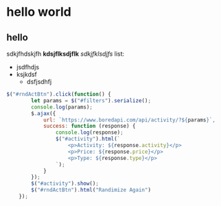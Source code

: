 # hello world
## hello
sdkjfhdskjfh
**kdsjflksdjflk**
*sdkjfklsdjfs*
list:
 * jsdfhdjs
 * ksjkdsf
   * dsfjsdhfj

```javascript
$("#rndActBtn").click(function() { 
        let params = $("#filters").serialize();
        console.log(params);
        $.ajax({
            url: `https://www.boredapi.com/api/activity/?${params}`,
            success: function (response) {
                console.log(response);
                $("#activity").html(`
                    <p>Activity: ${response.activity}</p>
                    <p>Price: ${response.price}</p>
                    <p>Type: ${response.type}</p>
                `);
            }
        });
        $("#activity").show();
        $("#rndActBtn").html("Randimize Again")       
    });
```
